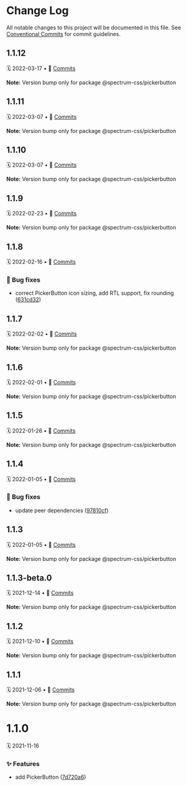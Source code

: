 # Change Log

All notable changes to this project will be documented in this file.
See [Conventional Commits](https://conventionalcommits.org) for commit guidelines.

<a name="1.1.12"></a>
## 1.1.12
🗓 2022-03-17 • 📝 [Commits](https://github.com/adobe/spectrum-css/compare/@spectrum-css/pickerbutton@1.1.11...@spectrum-css/pickerbutton@1.1.12)

**Note:** Version bump only for package @spectrum-css/pickerbutton





<a name="1.1.11"></a>
## 1.1.11
🗓 2022-03-07 • 📝 [Commits](https://github.com/adobe/spectrum-css/compare/@spectrum-css/pickerbutton@1.1.10...@spectrum-css/pickerbutton@1.1.11)

**Note:** Version bump only for package @spectrum-css/pickerbutton





<a name="1.1.10"></a>
## 1.1.10
🗓 2022-03-07 • 📝 [Commits](https://github.com/adobe/spectrum-css/compare/@spectrum-css/pickerbutton@1.1.9...@spectrum-css/pickerbutton@1.1.10)

**Note:** Version bump only for package @spectrum-css/pickerbutton





<a name="1.1.9"></a>
## 1.1.9
🗓 2022-02-23 • 📝 [Commits](https://github.com/adobe/spectrum-css/compare/@spectrum-css/pickerbutton@1.1.8...@spectrum-css/pickerbutton@1.1.9)

**Note:** Version bump only for package @spectrum-css/pickerbutton





<a name="1.1.8"></a>
## 1.1.8
🗓 2022-02-16 • 📝 [Commits](https://github.com/adobe/spectrum-css/compare/@spectrum-css/pickerbutton@1.1.7...@spectrum-css/pickerbutton@1.1.8)

### 🐛 Bug fixes

* correct PickerButton icon sizing, add RTL support, fix rounding ([631cd32](https://github.com/adobe/spectrum-css/commit/631cd32))





<a name="1.1.7"></a>
## 1.1.7
🗓 2022-02-02 • 📝 [Commits](https://github.com/adobe/spectrum-css/compare/@spectrum-css/pickerbutton@1.1.6...@spectrum-css/pickerbutton@1.1.7)

**Note:** Version bump only for package @spectrum-css/pickerbutton





<a name="1.1.6"></a>
## 1.1.6
🗓 2022-02-01 • 📝 [Commits](https://github.com/adobe/spectrum-css/compare/@spectrum-css/pickerbutton@1.1.5...@spectrum-css/pickerbutton@1.1.6)

**Note:** Version bump only for package @spectrum-css/pickerbutton





<a name="1.1.5"></a>
## 1.1.5
🗓 2022-01-26 • 📝 [Commits](https://github.com/adobe/spectrum-css/compare/@spectrum-css/pickerbutton@1.1.4...@spectrum-css/pickerbutton@1.1.5)

**Note:** Version bump only for package @spectrum-css/pickerbutton





<a name="1.1.4"></a>
## 1.1.4
🗓 2022-01-05 • 📝 [Commits](https://github.com/adobe/spectrum-css/compare/@spectrum-css/pickerbutton@1.1.2...@spectrum-css/pickerbutton@1.1.4)

### 🐛 Bug fixes

* update peer dependencies ([97810cf](https://github.com/adobe/spectrum-css/commit/97810cf))





<a name="1.1.3"></a>
## 1.1.3
🗓 2022-01-05 • 📝 [Commits](https://github.com/adobe/spectrum-css/compare/@spectrum-css/pickerbutton@1.1.3-beta.0...@spectrum-css/pickerbutton@1.1.3)

**Note:** Version bump only for package @spectrum-css/pickerbutton





<a name="1.1.3-beta.0"></a>
## 1.1.3-beta.0
🗓 2021-12-14 • 📝 [Commits](https://github.com/adobe/spectrum-css/compare/@spectrum-css/pickerbutton@1.1.2...@spectrum-css/pickerbutton@1.1.3-beta.0)

**Note:** Version bump only for package @spectrum-css/pickerbutton





<a name="1.1.2"></a>
## 1.1.2
🗓 2021-12-10 • 📝 [Commits](https://github.com/adobe/spectrum-css/compare/@spectrum-css/pickerbutton@1.1.1...@spectrum-css/pickerbutton@1.1.2)

**Note:** Version bump only for package @spectrum-css/pickerbutton





<a name="1.1.1"></a>
## 1.1.1
🗓 2021-12-06 • 📝 [Commits](https://github.com/adobe/spectrum-css/compare/@spectrum-css/pickerbutton@1.1.0...@spectrum-css/pickerbutton@1.1.1)

**Note:** Version bump only for package @spectrum-css/pickerbutton





<a name="1.1.0"></a>
# 1.1.0
🗓 2021-11-16

### ✨ Features

* add PickerButton ([7d720a6](https://github.com/adobe/spectrum-css/commit/7d720a6))
